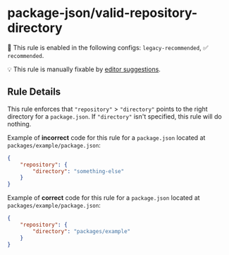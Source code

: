 # package-json/valid-repository-directory

💼 This rule is enabled in the following configs: `legacy-recommended`, ✅ `recommended`.

💡 This rule is manually fixable by [editor suggestions](https://eslint.org/docs/latest/use/core-concepts#rule-suggestions).

<!-- end auto-generated rule header -->

## Rule Details

This rule enforces that `"repository"` > `"directory"` points to the right directory for a `package.json`.
If `"directory"` isn't specified, this rule will do nothing.

Example of **incorrect** code for this rule for a `package.json` located at `packages/example/package.json`:

```json
{
	"repository": {
		"directory": "something-else"
	}
}
```

Example of **correct** code for this rule for a `package.json` located at `packages/example/package.json`:

```json
{
	"repository": {
		"directory": "packages/example"
	}
}
```
